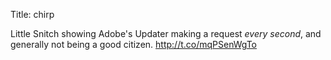 Title: chirp

Little Snitch showing Adobe's Updater making a request *every second*, and generally not being a good citizen. <a href="http://t.co/mqPSenWgTo">http://t.co/mqPSenWgTo</a>
